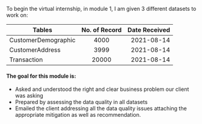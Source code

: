 To begin the virtual internship, in module 1, I am given 3 different datasets to work on:

| Tables               | No. of Record | Date Received  |
| -------------------- |:-------------:| --------------:|
| CustomerDemographic  | 4000          | 2021-08-14     |
| CustomerAddress      | 3999          | 2021-08-14     |
| Transaction          | 20000         | 2021-08-14     |

#### The goal for this module is:
- Asked and understood the right and clear business problem our client was asking
- Prepared by assessing the data quality in all datasets
- Emailed the client addressing all the data quality issues attaching the appropriate mitigation as well as recommendation.
